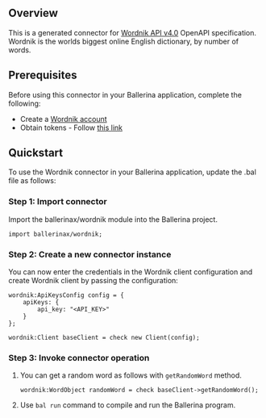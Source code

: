 ## Overview
This is a generated connector for [Wordnik API v4.0](https://developer.wordnik.com/docs) OpenAPI specification. Wordnik is the worlds biggest online English dictionary, by number of words.

## Prerequisites

Before using this connector in your Ballerina application, complete the following:

* Create a [Wordnik account](https://developer.wordnik.com/#wordnikUsername)
* Obtain tokens - Follow [this link](https://developer.wordnik.com/gettingstarted)
 
## Quickstart

To use the Wordnik connector in your Ballerina application, update the .bal file as follows:

### Step 1: Import connector
Import the ballerinax/wordnik module into the Ballerina project.
```ballerina
import ballerinax/wordnik;
```
### Step 2: Create a new connector instance

You can now enter the credentials in the Wordnik client configuration and create Wordnik client by passing the configuration:

```ballerina
wordnik:ApiKeysConfig config = {
    apiKeys: {
        api_key: "<API_KEY>"
    }
};

wordnik:Client baseClient = check new Client(config);
```

### Step 3: Invoke connector operation

1. You can get a random word as follows with `getRandomWord` method.
    ```ballerina
    wordnik:WordObject randomWord = check baseClient->getRandomWord();
    ```
2. Use `bal run` command to compile and run the Ballerina program. 